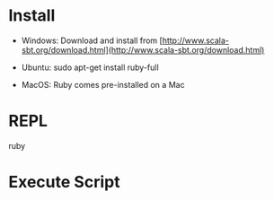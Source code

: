 # Install
* Windows: Download and install from [http://www.scala-sbt.org/download.html](http://www.scala-sbt.org/download.html)

* Ubuntu: sudo apt-get install ruby-full

* MacOS: Ruby comes pre-installed on a Mac


# REPL
ruby

# Execute Script


